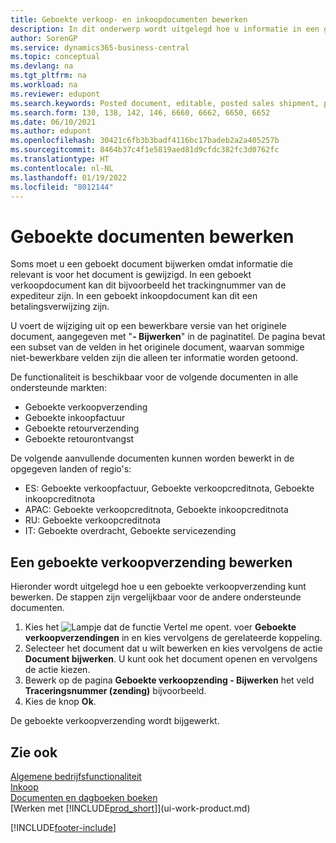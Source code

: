 ```yaml
---
title: Geboekte verkoop- en inkoopdocumenten bewerken
description: In dit onderwerp wordt uitgelegd hoe u informatie in een geboekt document, zoals een verkoopverzending of inkoopfactuur, kunt bijwerken wanneer relevante informatie is gewijzigd.
author: SorenGP
ms.service: dynamics365-business-central
ms.topic: conceptual
ms.devlang: na
ms.tgt_pltfrm: na
ms.workload: na
ms.reviewer: edupont
ms.search.keywords: Posted document, editable, posted sales shipment, posted purchase invoice, posted return shipment, posted return receipt, Business Central, business document
ms.search.form: 130, 138, 142, 146, 6660, 6662, 6650, 6652
ms.date: 06/10/2021
ms.author: edupont
ms.openlocfilehash: 30421c6fb3b3badf4116bc17badeb2a2a405257b
ms.sourcegitcommit: 8464b37c4f1e5819aed81d9cfdc382fc3d0762fc
ms.translationtype: HT
ms.contentlocale: nl-NL
ms.lasthandoff: 01/19/2022
ms.locfileid: "8012144"
---
```

# <a name="edit-posted-documents"></a>Geboekte documenten bewerken

Soms moet u een geboekt document bijwerken omdat informatie die relevant is voor het document is gewijzigd. In een geboekt verkoopdocument kan dit bijvoorbeeld het trackingnummer van de expediteur zijn. In een geboekt inkoopdocument kan dit een betalingsverwijzing zijn.

U voert de wijziging uit op een bewerkbare versie van het originele document, aangegeven met "**- Bijwerken**" in de paginatitel. De pagina bevat een subset van de velden in het originele document, waarvan sommige niet-bewerkbare velden zijn die alleen ter informatie worden getoond.

De functionaliteit is beschikbaar voor de volgende documenten in alle ondersteunde markten:

- Geboekte verkoopverzending
- Geboekte inkoopfactuur
- Geboekte retourverzending
- Geboekte retourontvangst

De volgende aanvullende documenten kunnen worden bewerkt in de opgegeven landen of regio's:

- ES: Geboekte verkoopfactuur, Geboekte verkoopcreditnota, Geboekte inkoopcreditnota
- APAC: Geboekte verkoopcreditnota, Geboekte inkoopcreditnota
- RU: Geboekte verkoopcreditnota
- IT: Geboekte overdracht, Geboekte servicezending

## <a name="to-edit-a-posted-sales-shipment"></a>Een geboekte verkoopverzending bewerken

Hieronder wordt uitgelegd hoe u een geboekte verkoopverzending kunt bewerken. De stappen zijn vergelijkbaar voor de andere ondersteunde documenten.

1. Kies het ![Lampje dat de functie Vertel me opent.](media/ui-search/search_small.png "Vertel me wat u wilt doen") voer **Geboekte verkoopverzendingen** in en kies vervolgens de gerelateerde koppeling.
2. Selecteer het document dat u wilt bewerken en kies vervolgens de actie **Document bijwerken**. U kunt ook het document openen en vervolgens de actie kiezen.
3. Bewerk op de pagina **Geboekte verkoopzending - Bijwerken** het veld **Traceringsnummer (zending)** bijvoorbeeld.
4. Kies de knop **Ok**.

De geboekte verkoopverzending wordt bijgewerkt.

## <a name="see-also"></a>Zie ook

[Algemene bedrijfsfunctionaliteit](ui-across-business-areas.md)  
[Inkoop](purchasing-manage-purchasing.md)  
[Documenten en dagboeken boeken](ui-post-documents-journals.md)  
[Werken met [!INCLUDE[prod_short](includes/prod_short.md)]](ui-work-product.md)  


[!INCLUDE[footer-include](includes/footer-banner.md)]